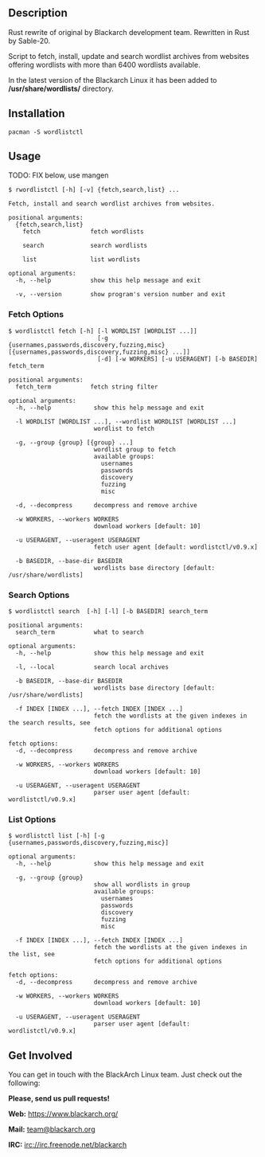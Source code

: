 ## Description

Rust rewrite of original by Blackarch development team. Rewritten in Rust by Sable-20.

Script to fetch, install, update and search wordlist archives from websites
offering wordlists with more than 6400 wordlists available.

In the latest version of the Blackarch Linux it has been added to
**/usr/share/wordlists/** directory.

## Installation

`pacman -S wordlistctl`

## Usage

TODO: FIX below, use mangen

```
$ rwordlistctl [-h] [-v] {fetch,search,list} ...

Fetch, install and search wordlist archives from websites.

positional arguments:
  {fetch,search,list}
    fetch              fetch wordlists

    search             search wordlists

    list               list wordlists

optional arguments:
  -h, --help           show this help message and exit

  -v, --version        show program's version number and exit
```
### Fetch Options
```
$ wordlistctl fetch [-h] [-l WORDLIST [WORDLIST ...]]
                         [-g {usernames,passwords,discovery,fuzzing,misc} [{usernames,passwords,discovery,fuzzing,misc} ...]]
                         [-d] [-w WORKERS] [-u USERAGENT] [-b BASEDIR] fetch_term

positional arguments:
  fetch_term           fetch string filter

optional arguments:
  -h, --help            show this help message and exit

  -l WORDLIST [WORDLIST ...], --wordlist WORDLIST [WORDLIST ...]
                        wordlist to fetch

  -g, --group {group} [{group} ...]
                        wordlist group to fetch
                        available groups:
                          usernames
                          passwords
                          discovery
                          fuzzing
                          misc

  -d, --decompress      decompress and remove archive

  -w WORKERS, --workers WORKERS
                        download workers [default: 10]

  -u USERAGENT, --useragent USERAGENT
                        fetch user agent [default: wordlistctl/v0.9.x]

  -b BASEDIR, --base-dir BASEDIR
                        wordlists base directory [default: /usr/share/wordlists]

```


### Search Options
```
$ wordlistctl search  [-h] [-l] [-b BASEDIR] search_term

positional arguments:
  search_term           what to search

optional arguments:
  -h, --help            show this help message and exit

  -l, --local           search local archives

  -b BASEDIR, --base-dir BASEDIR
                        wordlists base directory [default: /usr/share/wordlists]

  -f INDEX [INDEX ...], --fetch INDEX [INDEX ...]
                        fetch the wordlists at the given indexes in the search results, see
                        fetch options for additional options

fetch options:
  -d, --decompress      decompress and remove archive

  -w WORKERS, --workers WORKERS
                        download workers [default: 10]

  -u USERAGENT, --useragent USERAGENT
                        parser user agent [default: wordlistctl/v0.9.x]
```

### List Options
```
$ wordlistctl list [-h] [-g {usernames,passwords,discovery,fuzzing,misc}]

optional arguments:
  -h, --help            show this help message and exit

  -g, --group {group}
                        show all wordlists in group
                        available groups:
                          usernames
                          passwords
                          discovery
                          fuzzing
                          misc

  -f INDEX [INDEX ...], --fetch INDEX [INDEX ...]
                        fetch the wordlists at the given indexes in the list, see
                        fetch options for additional options

fetch options:
  -d, --decompress      decompress and remove archive

  -w WORKERS, --workers WORKERS
                        download workers [default: 10]

  -u USERAGENT, --useragent USERAGENT
                        parser user agent [default: wordlistctl/v0.9.x]
```

## Get Involved

You can get in touch with the BlackArch Linux team. Just check out the following:

**Please, send us pull requests!**

**Web:** https://www.blackarch.org/

**Mail:** team@blackarch.org

**IRC:** [irc://irc.freenode.net/blackarch](irc://irc.freenode.net/blackarch)
